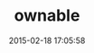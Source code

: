 ---
layout: post
title:  "ownable"
repo:   "emp29/Ownable"
date:   2015-02-18 17:05:58
gemurl: http://github.com/emp29/Ownable
---